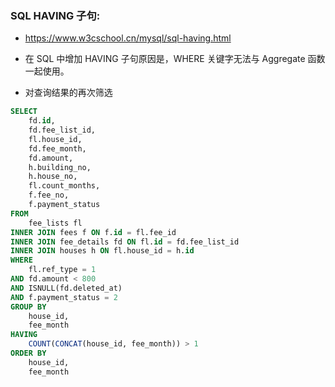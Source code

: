 ### SQL HAVING 子句:
* https://www.w3cschool.cn/mysql/sql-having.html

* 在 SQL 中增加 HAVING 子句原因是，WHERE 关键字无法与 Aggregate 函数一起使用。

* 对查询结果的再次筛选


```sql
SELECT
	fd.id,
	fd.fee_list_id,
	fl.house_id,
	fd.fee_month,
	fd.amount,
	h.building_no,
	h.house_no,
	fl.count_months,
	f.fee_no,
	f.payment_status
FROM
	fee_lists fl
INNER JOIN fees f ON f.id = fl.fee_id
INNER JOIN fee_details fd ON fl.id = fd.fee_list_id
INNER JOIN houses h ON fl.house_id = h.id
WHERE
	fl.ref_type = 1
AND fd.amount < 800
AND ISNULL(fd.deleted_at)
AND f.payment_status = 2
GROUP BY
	house_id,
	fee_month
HAVING
	COUNT(CONCAT(house_id, fee_month)) > 1
ORDER BY
	house_id,
	fee_month
```
